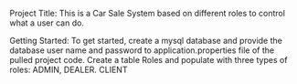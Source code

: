 Project Title: 
This is a Car Sale System based on different roles to control what a user can do. 

Getting Started:
To get started, create a mysql database and provide the database user name and password to application.properties file of the pulled project code.
Create a table Roles and populate with three types of roles: ADMIN, DEALER. CLIENT

